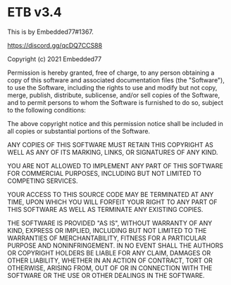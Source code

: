 # ETB v3.4

This is by Embedded77#1367. 

https://discord.gg/qcDQ7CCS88

Copyright (c) 2021 Embedded77

Permission is hereby granted, free of charge, to any person obtaining a copy
of this software and associated documentation files (the "Software"), to use the Software, including the rights
to use and modify but not copy, merge, publish, distribute, sublicense, and/or sell
copies of the Software, and to permit persons to whom the Software is
furnished to do so, subject to the following conditions:

The above copyright notice and this permission notice shall be included in all
copies or substantial portions of the Software. 

ANY COPIES OF THIS SOFTWARE MUST RETAIN THIS COPYRIGHT AS WELL AS ANY OF ITS MARKING, LINKS, OR SIGNATURES OF ANY KIND.

YOU ARE NOT ALLOWED TO IMPLEMENT ANY PART OF THIS SOFTWARE FOR COMMERCIAL PURPOSES, INCLUDING BUT NOT LIMITED TO COMPETING SERVICES.

YOUR ACCESS TO THIS SOURCE CODE MAY BE TERMINATED AT ANY TIME, UPON WHICH YOU WILL FORFEIT YOUR RIGHT TO ANY PART OF THIS SOFTWARE AS WELL AS TERMINATE ANY EXISTING COPIES. 


THE SOFTWARE IS PROVIDED "AS IS", WITHOUT WARRANTY OF ANY KIND, EXPRESS OR
IMPLIED, INCLUDING BUT NOT LIMITED TO THE WARRANTIES OF MERCHANTABILITY,
FITNESS FOR A PARTICULAR PURPOSE AND NONINFRINGEMENT. IN NO EVENT SHALL THE
AUTHORS OR COPYRIGHT HOLDERS BE LIABLE FOR ANY CLAIM, DAMAGES OR OTHER
LIABILITY, WHETHER IN AN ACTION OF CONTRACT, TORT OR OTHERWISE, ARISING FROM,
OUT OF OR IN CONNECTION WITH THE SOFTWARE OR THE USE OR OTHER DEALINGS IN THE
SOFTWARE.

